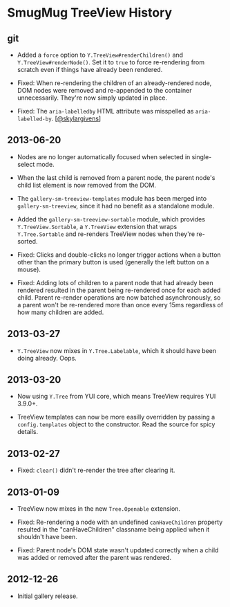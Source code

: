 SmugMug TreeView History
========================

## git

* Added a `force` option to `Y.TreeView#renderChildren()` and
  `Y.TreeView#renderNode()`. Set it to `true` to force re-rendering from scratch
  even if things have already been rendered.

* Fixed: When re-rendering the children of an already-rendered node, DOM nodes
  were removed and re-appended to the container unnecessarily. They're now
  simply updated in place.

* Fixed: The `aria-labelledby` HTML attribute was misspelled as
  `aria-labelled-by`. [[@skylargivens][#34]]

[#34]: https://github.com/smugmug/yui-gallery/pull/34

## 2013-06-20

* Nodes are no longer automatically focused when selected in single-select mode.

* When the last child is removed from a parent node, the parent node's child
  list element is now removed from the DOM.

* The `gallery-sm-treeview-templates` module has been merged into
  `gallery-sm-treeview`, since it had no benefit as a standalone module.

* Added the `gallery-sm-treeview-sortable` module, which provides
  `Y.TreeView.Sortable`, a `Y.TreeView` extension that wraps `Y.Tree.Sortable`
  and re-renders TreeView nodes when they're re-sorted.

* Fixed: Clicks and double-clicks no longer trigger actions when a button other
  than the primary button is used (generally the left button on a mouse).

* Fixed: Adding lots of children to a parent node that had already been
  rendered resulted in the parent being re-rendered once for each added child.
  Parent re-render operations are now batched asynchronously, so a parent won't
  be re-rendered more than once every 15ms regardless of how many children are
  added.

## 2013-03-27

* `Y.TreeView` now mixes in `Y.Tree.Labelable`, which it should have been doing
  already. Oops.

## 2013-03-20

* Now using `Y.Tree` from YUI core, which means TreeView requires YUI 3.9.0+.

* TreeView templates can now be more easilly overridden by passing a
  `config.templates` object to the constructor. Read the source for spicy
  details.

## 2013-02-27

* Fixed: `clear()` didn't re-render the tree after clearing it.

## 2013-01-09

* TreeView now mixes in the new `Tree.Openable` extension.

* Fixed: Re-rendering a node with an undefined `canHaveChildren` property
  resulted in the "canHaveChildren" classname being applied when it shouldn't
  have been.

* Fixed: Parent node's DOM state wasn't updated correctly when a child was added
  or removed after the parent was rendered.

## 2012-12-26

* Initial gallery release.
